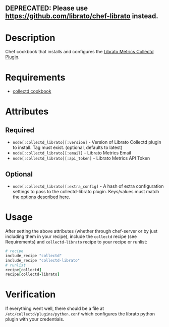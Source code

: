 ## DEPRECATED: Please use https://github.com/librato/chef-librato instead.

Description
===========

Chef cookbook that installs and configures the [Librato Metrics
Collectd Plugin](https://github.com/librato/collectd-librato).

Requirements
============

 * [collectd cookbook](https://github.com/librato/collectd-cookbook)

Attributes
==========

## Required

 * `node[:collectd_librato][:version]` - Version of Librato Collectd
   plugin to install. Tag must exist. (optional, defaults to latest)
 * `node[:collectd_librato][:email]` - Librato Metrics Email
 * `node[:collectd_librato][:api_token]` - Librato Metrics API Token

## Optional

 * `node[:collectd_librato][:extra_config]` - A hash of extra
   configuration settings to pass to the collectd-librato
   plugin. Keys/values must match the [options described
   here](https://github.com/librato/collectd-librato#configuration).

Usage
=====

After setting the above attributes (whether through chef-server or by just including them in your recipe), include the `collectd` recipe (see Requirements) and `collectd-librato` recipe to your recipe or runlist:

```ruby
# recipe
include_recipe "collectd"
include_recipe "collectd-librato"
# runlist
recipe[collectd]
recipe[collectd-librato]
```

Verification
===========
If everything went well, there should be a file at `/etc/collectd/plugins/python.conf` which configures the librato python plugin with your credentials.
